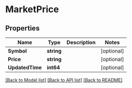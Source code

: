 # MarketPrice

## Properties
Name | Type | Description | Notes
------------ | ------------- | ------------- | -------------
**Symbol** | **string** |  | [optional] 
**Price** | **string** |  | [optional] 
**UpdatedTime** | **int64** |  | [optional] 

[[Back to Model list]](../README.md#documentation-for-models) [[Back to API list]](../README.md#documentation-for-api-endpoints) [[Back to README]](../README.md)


